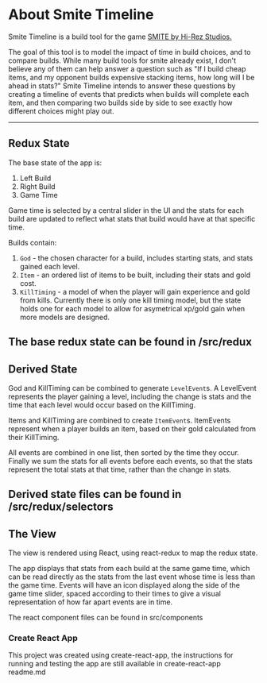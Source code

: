 
# About Smite Timeline

Smite Timeline is a build tool for the game [SMITE by Hi-Rez Studios.](https://www.smitegame.com)

The goal of this tool is to model the impact of time in build choices, and to compare builds. While many build tools for smite already exist, I don't believe any of them can help answer a question such as "If I build cheap items, and my opponent builds expensive stacking items, how long will I be ahead in stats?" Smite Timeline intends to answer these questions by creating a timeline of events that predicts when builds will complete each item, and then comparing two builds side by side to see exactly how different choices might play out.

---

## Redux State

The base state of the app is:
1. Left Build
2. Right Build
3. Game Time

Game time is selected by a central slider in the UI and the stats for each build are updated to reflect what stats that build would have at that specific time.

Builds contain:
1. `God` - the chosen character for a build, includes starting stats, and stats gained each level.
2. `Item` - an ordered list of items to be built, including their stats and gold cost.
3. `KillTiming` - a model of when the player will gain experience and gold from kills. Currently there is only one kill timing model, but the state holds one for each model to allow for asymetrical xp/gold gain when more models are designed.

The base redux state can be found in /src/redux
---

## Derived State

God and KillTiming can be combined to generate `LevelEvent`s. A LevelEvent represents the player gaining a level, including the change is stats and the time that each level would occur based on the KillTiming.

Items and KillTiming are combined to create `ItemEvent`s. ItemEvents represent when a player builds an item, based on their gold calculated from their KillTiming.

All events are combined in one list, then sorted by the time they occur. Finally we sum the stats for all events before each events, so that the stats represent the total stats at that time, rather than the change in stats.

Derived state files can be found in /src/redux/selectors
---

## The View

The view is rendered using React, using react-redux to map the redux state.

The app displays that stats from each build at the same game time, which can be read directly as the stats from the last event whose time is less than the game time. Events will have an icon displayed along the side of the game time slider, spaced according to their times to give a visual representation of how far apart events are in time.

The react component files can be found in src/components

### Create React App

This project was created using create-react-app, the instructions for running and testing the app are still available in create-react-app readme.md